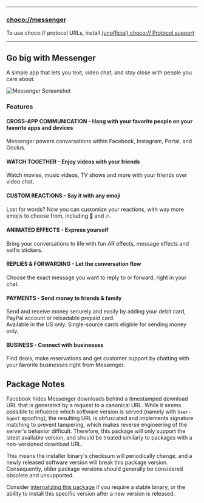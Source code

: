 
---
### [choco://messenger](choco://messenger)
To use choco:// protocol URLs, install [(unofficial) choco:// Protocol support](https://community.chocolatey.org/packages/choco-protocol-support)

---

## Go big with Messenger
A simple app that lets you text, video chat, and stay close with people you care about.

![Messenger Screenshot](https://cdn.jsdelivr.net/gh/brogers5/chocolatey-package-messenger@41f54bf64d8c817bf3663b1c331fe5074df2923f/Screenshot.png)

### Features

#### CROSS-APP COMMUNICATION - Hang with your favorite people on your favorite apps and devices
Messenger powers conversations within Facebook, Instagram, Portal, and Oculus.

#### WATCH TOGETHER - Enjoy videos with your friends
Watch movies, music videos, TV shows and more with your friends over video chat.

#### CUSTOM REACTIONS - Say it with any emoji
Lost for words? Now you can customize your reactions, with way more emojis to choose from, including 🎉 and 🔥.

#### ANIMATED EFFECTS - Express yourself
Bring your conversations to life with fun AR effects, message effects and selfie stickers.

#### REPLIES & FORWARDING - Let the conversation flow
Choose the exact message you want to reply to or forward, right in your chat.

#### PAYMENTS - Send money to friends & family
Send and receive money securely and easily by adding your debit card, PayPal account or reloadable prepaid card.<br/>
Available in the US only. Single-source cards eligible for sending money only.

#### BUSINESS - Connect with businesses
Find deals, make reservations and get customer support by chatting with your favorite businesses right from Messenger.

## Package Notes
Facebook hides Messenger downloads behind a timestamped download URL that is generated by a request to a canonical URL. While it seems possible to influence which software version is served (namely with `User-Agent` spoofing), the resulting URL is obfuscated and implements signature matching to prevent tampering, which makes reverse engineering of the server's behavior difficult. Therefore, this package will only support the latest available version, and should be treated similarly to packages with a non-versioned download URL.

This means the installer binary's checksum will periodically change, and a newly released software version will break this package version. Consequently, older package versions should generally be considered obsolete and unsupported.

Consider [internalizing this package](https://docs.chocolatey.org/en-us/guides/create/recompile-packages) if you require a stable binary, or the ability to install this specific version after a new version is released.
